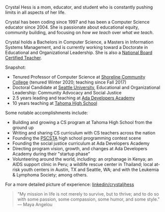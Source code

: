 Crystal Hess is a mom, educator, and student who is constantly pushing limits in all aspects of her life.

Crystal has been coding since 1997 and has been a Computer Science educator since 2004. She is passionate about educational equity, community building, and focusing on _how we teach_ over _what we teach_.

Crystal holds a Bachelors in Computer Science, a Masters in Information Systems Management, and is currently working toward a Doctorate in Educational and Organizational Leadership. She is also a [National Board Certified Teacher](http://nbpts.org).

Snapshot:
+ Tenured Professor of Computer Science at [Shoreline Community College](http://shoreline.edu) (tenured Winter 2020; teaching since Fall 2017)
+ Doctoral Candidate at [Seattle University](http://seattleu.edu/education/edlr/), Educational and Organizational Leadership: Community Advocacy and Social Justice
+ 2.5 years leading and teaching at [Ada Developers Academy](http://adadevelopersacademy.org)
+ 10 years teaching at [Tahoma High School](http://tahomahighschooltahomasd.ss19.sharpschool.com/)

Some notable accomplishments include:
+ Building and growing a CS program at Tahoma High School from the ground up
+ Writing and sharing CS curriculum with CS teachers across the nation
+ Founding the [PSCSTA](http://pscsta.org) high school programming contest scene
+ Founding the social justice curriculum at Ada Developers Academy
+ Directing program vision, growth, and changes at Ada Developers Academy during their "startup phase"
+ Volunteering around the world, including: an orphanage in Kenya; an AIDS support clinic in Peru; a wildlife rescue center in Thailand; local at-risk youth centers in Austin, TX and Seattle, WA; and with the Leukemia & Lymphoma Society; among others.

For a more detailed picture of experience: [linkedin/crystaljhess](http://linkedin.com/in/crystaljhess)

> "My mission in life is not merely to survive, but to thrive; and to do so with some passion, some compassion, some humor, and some style." — Maya Angelou
